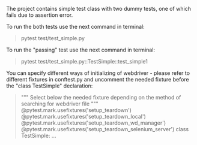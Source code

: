 The project contains simple test class with two dummy tests, one of which fails due to assertion error.

To run the both tests use the next command in terminal:
>pytest test/test_simple.py

To run the "passing" test use the next command in terminal:
>pytest test/test_simple.py::TestSimple::test_simple1
>

You can specify different ways of initializing of webdriver - please refer to different fixtures in conftest.py and uncomment the needed fixture before the "class TestSimple" declaration:
>"""
>Select below the needed fixture depending on the method of searching for webdriver file
>"""
>@pytest.mark.usefixtures('setup_teardown')
>@pytest.mark.usefixtures('setup_teardown_local')
>@pytest.mark.usefixtures('setup_teardown_wd_manager')
>@pytest.mark.usefixtures('setup_teardown_selenium_server')
>class TestSimple:
>...